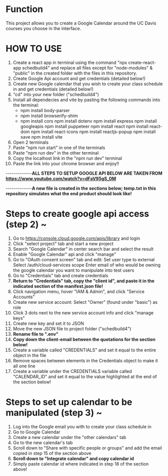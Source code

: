 # Function
This project allows you to create a Google Calendar around the UC Davis courses you choose in the interface.



# HOW TO USE
1. Create a react app in terminal using the command "npx create-react-app schedbuild4" and replace all files except for "node-modules" & "public" in the created folder with the files in this repository.
2. Create Google Api account and get credentials (detailed below!)
3. Create new Google calendar that you wish to create your class schedule in and get credentials (detailed below!)
4. "cd" into your new folder ("schedbuild4")
5. Install all dependecies and vite by pasting the following commands into the terminal:
    * npm install body-parser
    * npm install browserify-shim
    * npm install cors
     npm install dotenv
     npm install express
     npm install googleapis
     npm install puppeteer
     npm install react
     npm install react-dom
     npm install react-icons
     npm install reactjs-popup
     npm install save
     npm install vite
7. Open 2 terminals
8. Paste "npm run start" in one of the terminals
9. Paste "npm run dev" in the other terminal
10. Copy the localhost link in the "npm run dev" terminal
11. Paste the link into your chrome browser and enjoy!!


-------------**ALL STEPS TO SETUP GOOGLE API BELOW ARE TAKEN FROM https://www.youtube.com/watch?v=dFaV95gS_0M**

-------------**A new file is created in the sections below; temp.txt in this repository simulates what the end product should look like!**
# Steps to create google api access (step 2) ~
1. Go to https://console.cloud.google.com/apis/library and login
2. Click "select project" tab and start a new project
3. Search "Google Calendar" in center search bar and select the result
4. Enable "Google Calendar" api and click "manage"
5. Go to "OAuth consent screen" tab and edit:
        Set user type to external
        Select /auth/cloud-services scope
        Enter email of who would be owning the google calendar you want to manipulate into test users
7. Go to "Credentials" tab and create credentials
8. **Return to "Credentials" tab, copy the "client id", and paste it in the indicated section of the manifest.json file!**
9. Click navigation menu, hover "IAM & Admin", and click "Service Accounts"
10. Create new service account:
        Select "Owner" (found under "basic") as role
11. Click 3 dots next to the new service account info and click "manage keys"
12. Create new key and set it to JSON
13. Move the new JSON file to project folder ("schedbuild4")
14. **Rename file to ".env"**
15. **Copy down the client-email between the quotations for the section below!**
16. Create a variable called "CREDENTIALS" and set it equal to the entire object in the file
17. Remove spaces between elements in the Credentials object to make it all one line
18. Create a variable under the CREDENTIALS variable called "CALENDAR_ID" and set it equal to the value highlighted at the end of the section below!

# Steps to set up calendar to be manipulated (step 3) ~
1. Log into the Google email you with to create your class schedule in
2. Go to Google Calendar
3. Create a new calendar under the "other calendars" tab
4. Go to the new calendar's tab
5. Scroll down to "Share with specific people or groups" and add the email copied in step 15 of the section above
6. **Scroll down to "Integrate calendar" and copy calendar id**
7. Simply paste calendar id where indicated in step 18 of the section above!
